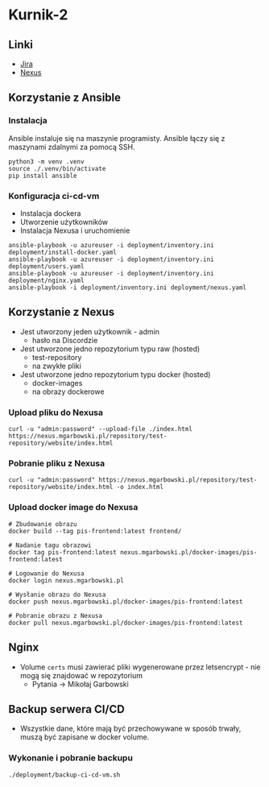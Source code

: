 # Kurnik-2


## Linki
* [Jira](https://michluszcz.atlassian.net/jira/software/projects/SCRUM/boards/1/backlog)
* [Nexus](https://nexus.mgarbowski.pl)

## Korzystanie z Ansible

### Instalacja
Ansible instaluje się na maszynie programisty.
Ansible łączy się z maszynami zdalnymi za pomocą SSH.

```shell
python3 -m venv .venv
source ./.venv/bin/activate
pip install ansible
```

### Konfiguracja ci-cd-vm
* Instalacja dockera
* Utworzenie użytkowników
* Instalacja Nexusa i uruchomienie

```shell
ansible-playbook -u azureuser -i deployment/inventory.ini deployment/install-docker.yaml
ansible-playbook -u azureuser -i deployment/inventory.ini deployment/users.yaml
ansible-playbook -u azureuser -i deployment/inventory.ini deployment/nginx.yaml
ansible-playbook -i deployment/inventory.ini deployment/nexus.yaml
```

## Korzystanie z Nexus
* Jest utworzony jeden użytkownik - admin
  * hasło na Discordzie
* Jest utworzone jedno repozytorium typu raw (hosted)
  * test-repository
  * na zwykłe pliki
* Jest utworzone jedno repozytorium typu docker (hosted)
  * docker-images
  * na obrazy dockerowe

### Upload pliku do Nexusa

```shell
curl -u "admin:password" --upload-file ./index.html https://nexus.mgarbowski.pl/repository/test-repository/website/index.html
```

### Pobranie pliku z Nexusa

```shell
curl -u "admin:password" https://nexus.mgarbowski.pl/repository/test-repository/website/index.html -o index.html
```

### Upload docker image do Nexusa

```shell
# Zbudowanie obrazu
docker build --tag pis-frontend:latest frontend/

# Nadanie tagu obrazowi
docker tag pis-frontend:latest nexus.mgarbowski.pl/docker-images/pis-frontend:latest

# Logowanie do Nexusa
docker login nexus.mgarbowski.pl

# Wysłanie obrazu do Nexusa
docker push nexus.mgarbowski.pl/docker-images/pis-frontend:latest

# Pobranie obrazu z Nexusa
docker pull nexus.mgarbowski.pl/docker-images/pis-frontend:latest
```

## Nginx
* Volume `certs` musi zawierać pliki wygenerowane przez letsencrypt - nie mogą się znajdować w repozytorium
  * Pytania -> Mikołaj Garbowski

## Backup serwera CI/CD
* Wszystkie dane, które mają być przechowywane w sposób trwały, muszą być zapisane w docker volume.

### Wykonanie i pobranie backupu
```shell
./deployment/backup-ci-cd-vm.sh
```